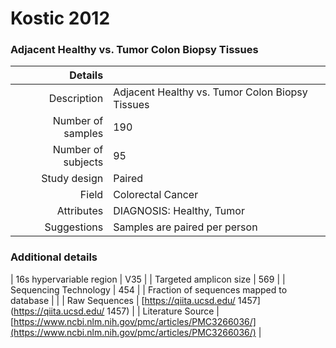 # Kostic 2012

### Adjacent Healthy vs. Tumor Colon Biopsy Tissues


| Details        |             |
| -------------: |-------------|
| Description      | Adjacent Healthy vs. Tumor Colon Biopsy Tissues |
| Number of samples     | 190      |
| Number of subjects | 95      |
| Study design | Paired |
| Field | Colorectal Cancer|
| Attributes | DIAGNOSIS: Healthy, Tumor|
| Suggestions | Samples are paired per person

### Additional details

| 16s hypervariable region | V35 |
| Targeted amplicon size | 569 |
| Sequencing Technology | 454 |
| Fraction of sequences mapped to database |  |
| Raw Sequences | [https://qiita.ucsd.edu/ 1457](https://qiita.ucsd.edu/ 1457) |
| Literature Source | [https://www.ncbi.nlm.nih.gov/pmc/articles/PMC3266036/](https://www.ncbi.nlm.nih.gov/pmc/articles/PMC3266036/) |